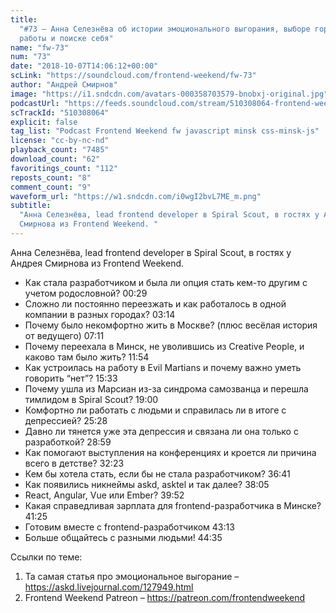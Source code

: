 ```yaml
---
title:
  "#73 – Анна Селезнёва об истории эмоционального выгорания, выборе города для
  работы и поиске себя"
name: "fw-73"
num: "73"
date: "2018-10-07T14:06:12+00:00"
scLink: "https://soundcloud.com/frontend-weekend/fw-73"
author: "Андрей Смирнов"
image: "https://i1.sndcdn.com/avatars-000358703579-bnobxj-original.jpg"
podcastUrl: "https://feeds.soundcloud.com/stream/510308064-frontend-weekend-fw-73.m4a"
scTrackId: "510308064"
explicit: false
tag_list: "Podcast Frontend Weekend fw javascript minsk css-minsk-js"
license: "cc-by-nc-nd"
playback_count: "7485"
download_count: "62"
favoritings_count: "112"
reposts_count: "8"
comment_count: "9"
waveform_url: "https://w1.sndcdn.com/i0wgI2bvL7ME_m.png"
subtitle:
  "Анна Селезнёва, lead frontend developer в Spiral Scout, в гостях у Андрея
  Смирнова из Frontend Weekend. "
---
```


Анна Селезнёва, lead frontend developer в Spiral Scout, в гостях у Андрея
Смирнова из Frontend Weekend.

- Как стала разработчиком и была ли опция стать кем-то другим с учетом
  родословной? <timecode sec="29">00:29</timecode>
- Сложно ли постоянно переезжать и как работалось в одной компании в разных
  городах? <timecode sec="194">03:14</timecode>
- Почему было некомфортно жить в Москве? (плюс весёлая история от ведущего)
  <timecode sec="431">07:11</timecode>
- Почему переехала в Минск, не уволившись из Creative People, и каково там было
  жить? <timecode sec="714">11:54</timecode>
- Как устроилась на работу в Evil Martians и почему важно уметь говорить “нет”?
  <timecode sec="933">15:33</timecode>
- Почему ушла из Марсиан из-за синдрома самозванца и перешла тимлидом в Spiral
  Scout? <timecode sec="1140">19:00</timecode>
- Комфортно ли работать с людьми и справилась ли в итоге с депрессией?
  <timecode sec="1528">25:28</timecode>
- Давно ли тянется уже эта депрессия и связана ли она только с разработкой?
  <timecode sec="1739">28:59</timecode>
- Как помогают выступления на конференциях и кроется ли причина всего в детстве?
  <timecode sec="1943">32:23</timecode>
- Кем бы хотела стать, если бы не стала разработчиком?
  <timecode sec="2201">36:41</timecode>
- Как появились никнеймы askd, asktel и так далее?
  <timecode sec="2285">38:05</timecode>
- React, Angular, Vue или Ember? <timecode sec="2392">39:52</timecode>
- Какая справедливая зарплата для frontend-разработчика в Минске?
  <timecode sec="2485">41:25</timecode>
- Готовим вместе с frontend-разработчиком <timecode sec="2593">43:13</timecode>
- Больше общайтесь с разными людьми! <timecode sec="2675">44:35</timecode>

Ссылки по теме:

1. Та самая статья про эмоциональное выгорание –
   <https://askd.livejournal.com/127949.html>
2. Frontend Weekend Patreon – <https://patreon.com/frontendweekend>
